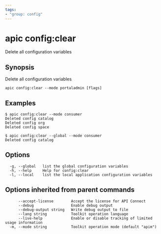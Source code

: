 ```yaml
---
tags:
- "group: config"
---
```

# apic config:clear

Delete all configuration variables

## Synopsis

Delete all configuration variables

```
apic config:clear --mode portaladmin [flags]
```

## Examples

```
$ apic config:clear --mode consumer
Deleted config catalog
Deleted config org
Deleted config space

$ apic config:clear --global --mode consumer
Deleted config catalog

```


## Options

```
  -g, --global   list the global configuration variables
  -h, --help     Help for config:clear
  -l, --local    list the local application configuration variables
```

## Options inherited from parent commands

```
      --accept-license        Accept the license for API Connect
      --debug                 Enable debug output
      --debug-output string   Write debug output to file
      --lang string           Toolkit operation language
      --live-help             Enable or disable tracking of limited usage information
  -m, --mode string           Toolkit operation mode (default "apim")
```
